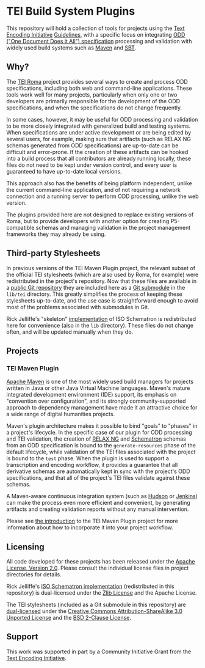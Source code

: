TEI Build System Plugins
========================

This repository will hold a collection of tools for projects using the
[Text Encoding Initiative](http://www.tei-c.org/index.xml) [Guidelines](http://www.tei-c.org/Guidelines/),
with a specific focus on integrating [ODD ("One Document Does it All") specification](http://www.tei-c.org/Guidelines/Customization/odds.xml)
processing and validation with widely used build systems such as [Maven](http://maven.apache.org/) and [SBT](http://www.scala-sbt.org/).

Why?
----

The [TEI Roma](http://www.tei-c.org/Roma/) project provides several ways to create and process ODD specifications,
including both web and command-line applications.
These tools work well for many projects, particularly when only one or two developers are primarily responsible
for the development of the ODD specifications, and when the specifications do not change frequently.

In some cases, however, it may be useful for ODD processing and validation to be more closely integrated
with generalized build and testing systems.
When specifications are under active development or are being edited by several
users, for example, making sure that artifacts (such as RELAX NG schemas generated from ODD specifications) are up-to-date can be difficult
and error-prone.
If the creation of these artifacts can be hooked into a build process that all contributors are already running locally,
these files do not need to be kept under version control, and every user is guaranteed to
have up-to-date local versions.

This approach also has the benefits of being platform independent,
unlike the current command-line application,
and of not requiring a network connection and a running server to perform ODD processing, unlike the web version.

The plugins provided here are not designed to replace existing versions of Roma,
but to provide developers with another option for creating P5-compatible schemas
and managing validation in the project management frameworks they may already be using.

Third-party Stylesheets
-----------------------

In previous versions of the TEI Maven Plugin project,
the relevant subset of the official TEI stylesheets (which are also used by Roma, for example)
were redistributed in the project's repository.
Now that these files are available in a [public Git repository](https://github.com/TEIC/Stylesheets)
they are included here as a [Git submodule](http://git-scm.com/book/en/Git-Tools-Submodules) in the `lib/tei` directory.
This greatly simplifies the process of keeping these stylesheets up-to-date,
and the use case is straightforward enough to avoid most of the problems associated with submodules in Git.

Rick Jelliffe's "skeleton" [implementation](/home/travis/tmp/build/schematron2) of ISO Schematron is
redistributed here for convenience (also in the `lib` directory). These files do not change often,
and will be updated manually when they do.

Projects
--------

### TEI Maven Plugin

[Apache Maven](http://maven.apache.org/) is one of the most widely used build managers
for projects written in Java or other Java Virtual Machine languages.
Maven's mature integrated development environment (IDE) support,
its emphasis on "convention over configuration", and its strongly community-supported
approach to dependency management have made it an attractive choice for a wide range of
digital humanities projects.

Maven's plugin architecture makes it possible to bind "goals" to "phases" in a project's lifecycle.
In the specific case of our plugin for ODD processing and TEI validation,
the creation of [RELAX NG](http://relaxng.org/) and [Schematron](http://www.schematron.com/) schemas
from an ODD specification is bound to the `generate-resources` phase of the default lifecycle,
while validation of the TEI files associated with the project is bound to the `test` phase.
When the plugin is used to support a transcription and encoding workflow,
it provides a guarantee that all derivative schemas are automatically kept in sync with the project's ODD specifications,
and that all of the project's TEI files validate against these schemas.

A Maven-aware continuous integration system (such as [Hudson](http://hudson-ci.org/) or [Jenkins](http://jenkins-ci.org/))
can make the process even more efficient and convenient,
by generating artifacts and creating validation reports without any manual intervention.

Please see [the introduction](https://github.com/umd-mith/tei-build/mvn/) to the TEI Maven Plugin
project for more information about how to incorporate it into your project workflow.

Licensing
---------

All code developed for these projects has been released under the
[Apache License, Version 2.0](http://www.apache.org/licenses/LICENSE-2.0.html).
Please consult the individual license files in project directories for details.

Rick Jelliffe's [ISO Schematron implementation](http://www.schematron.com/implementation.html) (redistributed in this repository) is dual-licensed under the
[Zlib License](http://opensource.org/licenses/zlib-license.php) and the
Apache License.

The TEI stylesheets (included as a Git submodule in this repository) are
[dual-licensed](https://github.com/TEIC/Stylesheets/blob/master/LICENCE) under
the [Creative Commons Attribution-ShareAlike 3.0 Unported License](http://creativecommons.org/licenses/by-sa/3.0/)
and the [BSD 2-Clause License](http://opensource.org/licenses/BSD-2-Clause).

Support
-------

This work was supported in part by a Community Initiative Grant from the [Text Encoding Initiative](http://www.tei-c.org/index.xml).

